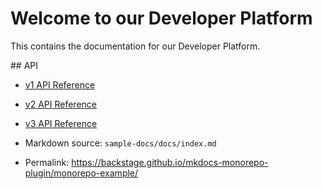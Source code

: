 # Welcome to our Developer Platform

This contains the documentation for our Developer Platform.

## API

- [v1 API Reference](./versions/v1/reference.md)
- [v2 API Reference](./versions/v2/reference.md)
- [v3 API Reference](./versions/v3/reference.md)

- Markdown source: `sample-docs/docs/index.md`
- Permalink: <https://backstage.github.io/mkdocs-monorepo-plugin/monorepo-example/>
